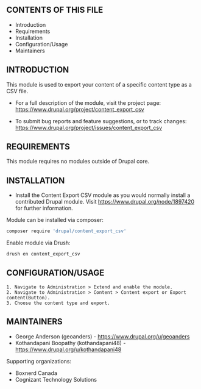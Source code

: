 CONTENTS OF THIS FILE
---------------------

 * Introduction
 * Requirements
 * Installation
 * Configuration/Usage
 * Maintainers


INTRODUCTION
------------

This module is used to export your content of a specific content type
as a CSV file.

 * For a full description of the module, visit the project page:
   https://www.drupal.org/project/content_export_csv

 * To submit bug reports and feature suggestions, or to track changes:
   https://www.drupal.org/project/issues/content_export_csv


REQUIREMENTS
------------

This module requires no modules outside of Drupal core.


INSTALLATION
------------

 * Install the Content Export CSV module as you would normally install a
   contributed Drupal module. Visit
   https://www.drupal.org/node/1897420 for further information.

Module can be installed via composer:

```bash
composer require 'drupal/content_export_csv'
```

Enable module via Drush:

```bash
drush en content_export_csv
```

CONFIGURATION/USAGE
-------------

    1. Navigate to Administration > Extend and enable the module.
    2. Navigate to Administration > Content > Content export or Export content(Button).
    3. Choose the content type and export.


MAINTAINERS
-----------

 * George Anderson (geoanders) - https://www.drupal.org/u/geoanders
 * Kothandapani Boopathy (kothandapani48) - https://www.drupal.org/u/kothandapani48

Supporting organizations:

 * Boxnerd Canada
 * Cognizant Technology Solutions
